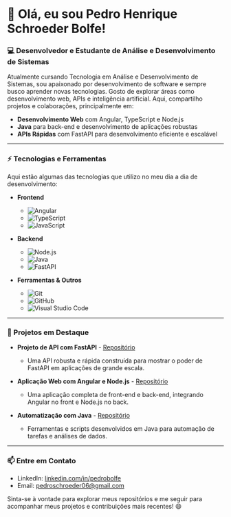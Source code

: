 # 👋 Olá, eu sou Pedro Henrique Schroeder Bolfe!

### 💻 Desenvolvedor e Estudante de Análise e Desenvolvimento de Sistemas

Atualmente cursando Tecnologia em Análise e Desenvolvimento de Sistemas, sou apaixonado por desenvolvimento de software e sempre busco aprender novas tecnologias. Gosto de explorar áreas como desenvolvimento web, APIs e inteligência artificial. Aqui, compartilho projetos e colaborações, principalmente em:

- **Desenvolvimento Web** com Angular, TypeScript e Node.js
- **Java** para back-end e desenvolvimento de aplicações robustas
- **APIs Rápidas** com FastAPI para desenvolvimento eficiente e escalável

---

### ⚡ Tecnologias e Ferramentas

Aqui estão algumas das tecnologias que utilizo no meu dia a dia de desenvolvimento:

- **Frontend**
  - ![Angular](https://img.shields.io/badge/Angular-DD0031?style=for-the-badge&logo=angular&logoColor=white) 
  - ![TypeScript](https://img.shields.io/badge/TypeScript-007ACC?style=for-the-badge&logo=typescript&logoColor=white) 
  - ![JavaScript](https://img.shields.io/badge/JavaScript-F7DF1E?style=for-the-badge&logo=javascript&logoColor=black)
  
- **Backend**
  - ![Node.js](https://img.shields.io/badge/Node.js-339933?style=for-the-badge&logo=nodedotjs&logoColor=white)
  - ![Java](https://img.shields.io/badge/Java-007396?style=for-the-badge&logo=java&logoColor=white)
  - ![FastAPI](https://img.shields.io/badge/FastAPI-009688?style=for-the-badge&logo=fastapi&logoColor=white)

- **Ferramentas & Outros**
  - ![Git](https://img.shields.io/badge/Git-F05032?style=for-the-badge&logo=git&logoColor=white)
  - ![GitHub](https://img.shields.io/badge/GitHub-181717?style=for-the-badge&logo=github&logoColor=white)
  - ![Visual Studio Code](https://img.shields.io/badge/VS%20Code-0078d7?style=for-the-badge&logo=visual-studio-code&logoColor=white)
  
---

### 🚀 Projetos em Destaque

- **Projeto de API com FastAPI** - [Repositório](#)
  - Uma API robusta e rápida construída para mostrar o poder de FastAPI em aplicações de grande escala.
  
- **Aplicação Web com Angular e Node.js** - [Repositório](#)
  - Uma aplicação completa de front-end e back-end, integrando Angular no front e Node.js no back.
  
- **Automatização com Java** - [Repositório](#)
  - Ferramentas e scripts desenvolvidos em Java para automação de tarefas e análises de dados.

---

### 📫 Entre em Contato
- LinkedIn: [linkedin.com/in/pedrobolfe](https://www.linkedin.com/in/pedro-henrique-schroeder-bolfe/)
- Email: pedroschroeder06@gmail.com

Sinta-se à vontade para explorar meus repositórios e me seguir para acompanhar meus projetos e contribuições mais recentes! 😄
